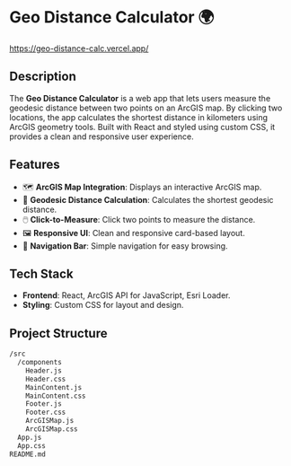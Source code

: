 # Geo Distance Calculator 🌍
https://geo-distance-calc.vercel.app/

## Description

The **Geo Distance Calculator** is a web app that lets users measure the geodesic distance between two points on an ArcGIS map. By clicking two locations, the app calculates the shortest distance in kilometers using ArcGIS geometry tools. Built with React and styled using custom CSS, it provides a clean and responsive user experience.

## Features

- 🗺️ **ArcGIS Map Integration**: Displays an interactive ArcGIS map.
- 📏 **Geodesic Distance Calculation**: Calculates the shortest geodesic distance.
- 🖱️ **Click-to-Measure**: Click two points to measure the distance.
- 🖼️ **Responsive UI**: Clean and responsive card-based layout.
- 🔗 **Navigation Bar**: Simple navigation for easy browsing.

## Tech Stack

- **Frontend**: React, ArcGIS API for JavaScript, Esri Loader.
- **Styling**: Custom CSS for layout and design.

## Project Structure

```bash
/src
  /components
    Header.js
    Header.css
    MainContent.js
    MainContent.css
    Footer.js
    Footer.css
    ArcGISMap.js
    ArcGISMap.css
  App.js
  App.css
README.md
```
